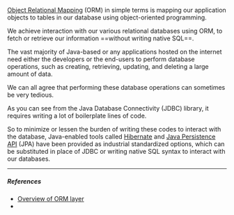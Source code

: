 [Object Relational Mapping](https://www.theserverside.com/definition/object-relational-mapping-ORM#:~:text=Object%2Drelational%20mapping%20(ORM)%20is%20a%20way%20to%20align,language%20and%20a%20relational%20database.) (ORM) in simple terms is mapping our application objects to tables in our database using object-oriented programming.

We achieve interaction with our various relational databases using ORM, to fetch or retrieve our information ==without writing native SQL==.

The vast majority of Java-based or any applications hosted on the internet need either the developers or the end-users to perform database operations, such as creating, retrieving, updating, and deleting a large amount of data.

We can all agree that performing these database operations can sometimes be very tedious.

As you can see from the Java Database Connectivity (JDBC) library, it requires writing a lot of boilerplate lines of code.

So to minimize or lessen the burden of writing these codes to interact with the database, Java-enabled tools called [Hibernate](https://www.javatpoint.com/hibernate-tutorial) and [Java Persistence API](https://www.javatpoint.com/jpa-introduction) (JPA) have been provided as industrial standardized options, which can be substituted in place of JDBC or writing native SQL syntax to interact with our databases.

---
##### References
- [Overview of ORM layer](https://stackademic.com/blog/understanding-the-key-differences-jpa-vs-hibernate-orm-in-java-applications-f7c56b980dad#overview-of-orm-layer)
- 